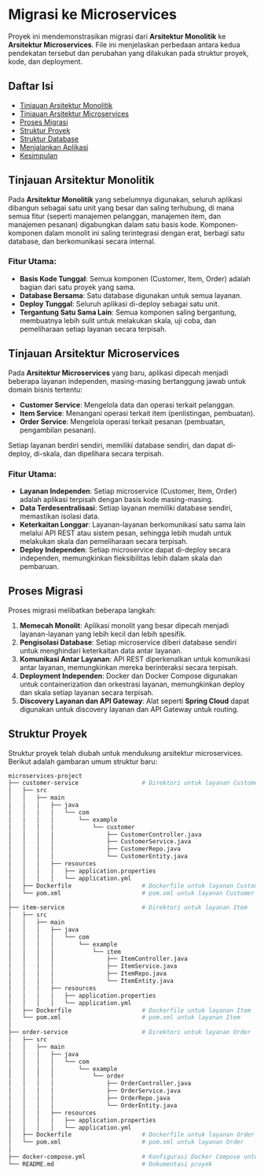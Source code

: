 # Migrasi ke Microservices

Proyek ini mendemonstrasikan migrasi dari **Arsitektur Monolitik** ke **Arsitektur Microservices**. File ini menjelaskan perbedaan antara kedua pendekatan tersebut dan perubahan yang dilakukan pada struktur proyek, kode, dan deployment.

## Daftar Isi
- [Tinjauan Arsitektur Monolitik](#tinjauan-arsitektur-monolitik)
- [Tinjauan Arsitektur Microservices](#tinjauan-arsitektur-microservices)
- [Proses Migrasi](#proses-migrasi)
- [Struktur Proyek](#struktur-proyek)
- [Struktur Database](#struktur-database)
- [Menjalankan Aplikasi](#menjalankan-aplikasi)
- [Kesimpulan](#kesimpulan)

## Tinjauan Arsitektur Monolitik

Pada **Arsitektur Monolitik** yang sebelumnya digunakan, seluruh aplikasi dibangun sebagai satu unit yang besar dan saling terhubung, di mana semua fitur (seperti manajemen pelanggan, manajemen item, dan manajemen pesanan) digabungkan dalam satu basis kode. Komponen-komponen dalam monolit ini saling terintegrasi dengan erat, berbagi satu database, dan berkomunikasi secara internal.

### Fitur Utama:
- **Basis Kode Tunggal**: Semua komponen (Customer, Item, Order) adalah bagian dari satu proyek yang sama.
- **Database Bersama**: Satu database digunakan untuk semua layanan.
- **Deploy Tunggal**: Seluruh aplikasi di-deploy sebagai satu unit.
- **Tergantung Satu Sama Lain**: Semua komponen saling bergantung, membuatnya lebih sulit untuk melakukan skala, uji coba, dan pemeliharaan setiap layanan secara terpisah.

## Tinjauan Arsitektur Microservices

Pada **Arsitektur Microservices** yang baru, aplikasi dipecah menjadi beberapa layanan independen, masing-masing bertanggung jawab untuk domain bisnis tertentu:

- **Customer Service**: Mengelola data dan operasi terkait pelanggan.
- **Item Service**: Menangani operasi terkait item (penlistingan, pembuatan).
- **Order Service**: Mengelola operasi terkait pesanan (pembuatan, pengambilan pesanan).

Setiap layanan berdiri sendiri, memiliki database sendiri, dan dapat di-deploy, di-skala, dan dipelihara secara terpisah.

### Fitur Utama:
- **Layanan Independen**: Setiap microservice (Customer, Item, Order) adalah aplikasi terpisah dengan basis kode masing-masing.
- **Data Terdesentralisasi**: Setiap layanan memiliki database sendiri, memastikan isolasi data.
- **Keterkaitan Longgar**: Layanan-layanan berkomunikasi satu sama lain melalui API REST atau sistem pesan, sehingga lebih mudah untuk melakukan skala dan pemeliharaan secara terpisah.
- **Deploy Independen**: Setiap microservice dapat di-deploy secara independen, memungkinkan fleksibilitas lebih dalam skala dan pembaruan.

## Proses Migrasi

Proses migrasi melibatkan beberapa langkah:

1. **Memecah Monolit**: Aplikasi monolit yang besar dipecah menjadi layanan-layanan yang lebih kecil dan lebih spesifik.
2. **Pengisolasi Database**: Setiap microservice diberi database sendiri untuk menghindari keterkaitan data antar layanan.
3. **Komunikasi Antar Layanan**: API REST diperkenalkan untuk komunikasi antar layanan, memungkinkan mereka berinteraksi secara terpisah.
4. **Deployment Independen**: Docker dan Docker Compose digunakan untuk containerization dan orkestrasi layanan, memungkinkan deploy dan skala setiap layanan secara terpisah.
5. **Discovery Layanan dan API Gateway**: Alat seperti **Spring Cloud** dapat digunakan untuk discovery layanan dan API Gateway untuk routing.

## Struktur Proyek

Struktur proyek telah diubah untuk mendukung arsitektur microservices. Berikut adalah gambaran umum struktur baru:

```bash
microservices-project
├── customer-service                  # Direktori untuk layanan Customer
│   ├── src
│   │   ├── main
│   │   │   ├── java
│   │   │   │   └── com
│   │   │   │       └── example
│   │   │   │           └── customer
│   │   │   │               ├── CustomerController.java
│   │   │   │               ├── CustomerService.java
│   │   │   │               ├── CustomerRepo.java
│   │   │   │               └── CustomerEntity.java
│   │   │   ├── resources
│   │   │   │   ├── application.properties
│   │   │   │   └── application.yml
│   ├── Dockerfile                    # Dockerfile untuk layanan Customer
│   └── pom.xml                       # pom.xml untuk layanan Customer
│
├── item-service                      # Direktori untuk layanan Item
│   ├── src
│   │   ├── main
│   │   │   ├── java
│   │   │   │   └── com
│   │   │   │       └── example
│   │   │   │           └── item
│   │   │   │               ├── ItemController.java
│   │   │   │               ├── ItemService.java
│   │   │   │               ├── ItemRepo.java
│   │   │   │               └── ItemEntity.java
│   │   │   ├── resources
│   │   │   │   ├── application.properties
│   │   │   │   └── application.yml
│   ├── Dockerfile                    # Dockerfile untuk layanan Item
│   └── pom.xml                       # pom.xml untuk layanan Item
│
├── order-service                     # Direktori untuk layanan Order
│   ├── src
│   │   ├── main
│   │   │   ├── java
│   │   │   │   └── com
│   │   │   │       └── example
│   │   │   │           └── order
│   │   │   │               ├── OrderController.java
│   │   │   │               ├── OrderService.java
│   │   │   │               ├── OrderRepo.java
│   │   │   │               └── OrderEntity.java
│   │   │   ├── resources
│   │   │   │   ├── application.properties
│   │   │   │   └── application.yml
│   ├── Dockerfile                    # Dockerfile untuk layanan Order
│   └── pom.xml                       # pom.xml untuk layanan Order
│
├── docker-compose.yml                # Konfigurasi Docker Compose untuk menjalankan semua layanan
└── README.md                         # Dokumentasi proyek
